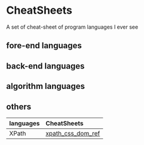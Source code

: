 # CheatSheets
A set of cheat-sheet of program languages I ever see

## fore-end languages
## back-end languages
## algorithm languages
## others
| languages | CheatSheets |
| --------- | :--- |
| XPath | [xpath_css_dom_ref]() <br> |

